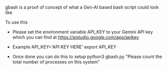 gbash is a proof of concept of what a Gen-AI based bash script could look like


To use this
- Please set the environment variable API_KEY to your Gemini API key which you can find at https://aistudio.google.com/app/apikey
- Example
   API_KEY='API KEY HERE'
   export API_KEY

- Once done you can do this to setup
   python3 gbash.py "Please count the total number of processes on this system"

